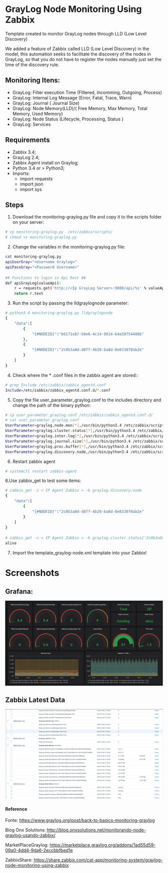 # GrayLog Node Monitoring Using Zabbix

Template created to monitor GrayLog nodes through LLD (Low Level Discovery)

We added a feature of Zabbix called LLD (Low Level Discovery) in the model, this automation seeks to facilitate the discovery of the nodes in GrayLog, so that you do not have to register the nodes manually just set the time of the discovery rule.

## Monitoring Itens:

* GrayLog: Filter execution Time (FIltered, Incomming, Outgoing, Process)
* GrayLog: Internal Log Message (Error, Fatal, Trace, Warn)
* GrayLog: Journal ( Journal Size)
* GrayLog: Node Memory(LLD)/( Free Memory, Max Memory, Total Memory, Used Memory)
* GrayLog: Node Status (Lifecycle, Processing, Status )
* GrayLog: Services


## Requirements

- Zabbix 3.4;
- GrayLog 2.4;
- Zabbix Agent install on Graylog;
- Python 3.4 or  > Python3;
- Imports:
    - import requests
    - import json
    - import sys


## Steps

1. Download the monitoring-graylog.py file and copy it to the scripts folder on your server:

```bash
# cp monitoring-graylog.py  /etc/zabbix/scripts/
# chmod +x monitoring-graylog.py
```
2. Change the variables in the monitoring-graylog.py file:

```bash
cat monitoring-graylog.py
apiUserGray="<Username Graylog>"
apiPassGray="<Password Username>"

## Functions to login in Api Rest ##
def apiGrayLog(valueApi):
    r = requests.get('http://<Ip GrayLog Server>:9000/api/%s' % valueApi, auth=(apiUserGray,apiPassGray))
    return r.text

```

3. Run the script by passing the lldgraylognode parameter:

```bash
# python3.4 monitoring-graylog.py lldgraylognode
{
    "data":[
        {
            "{#NODEID}":"b6171e87-b8e6-4c14-9014-b4a50754488b"
        },
        {
            "{#NODEID}":"2c0b3a0d-d8ff-4b20-ba8d-0e8330f0ab2e"
        }
    ]
}
```

4. Check where the * .conf files in the zabbix agent are stored::

```bash
# grep Include /etc/zabbix/zabbix_agentd.conf
Include=/etc/zabbix/zabbix_agentd.conf.d/*.conf
```
5. Copy the file user_parameter_graylog.conf to the includes directory and change the path of the binary python:

```bash
# cp user_parameter_graylog.conf /etc/zabbix/zabbix_agentd.conf.d/
# cat user_parameter_graylog.conf
UserParameter=graylog.node.men[*],/usr/bin/python3.4 /etc/zabbix/scripts/monitoring-graylog.py monnode $1 $2
UserParameter=graylog.cluster.status[*],/usr/bin/python3.4 /etc/zabbix/scripts/monitoring-graylog.py moncluster $1 $2
UserParameter=graylog.inter.log[*],/usr/bin/python3.4 /etc/zabbix/scripts/monitoring-graylog.py monmetric $1 $2
UserParameter=graylog.journal.size[*],/usr/bin/python3.4 /etc/zabbix/scripts/monitoring-graylog.py monmetric $1 $2
UserParameter=graylog.proc.buffer[*],/usr/bin/python3.4 /etc/zabbix/scripts/monitoring-graylog.py monprocessbuffer $1 $2
UserParameter=graylog.discovery.node,/usr/bin/python3.4 /etc/zabbix/scripts/monitoring-graylog.py lldgraylognode
```
6. Restart zabbix agent

```bash
# systemctl restart zabbix-agent 
```

6.Use zabbix_get to test some items: 

```bash
# zabbix_get -s < IP Agent Zabbix > -k graylog.discovery.node
{
    "data":[
        {
            "{#NODEID}":"2c0b3a0d-d8ff-4b20-ba8d-0e8330f0ab2e"
        }
    ]
}

# zabbix_get -s < IP Agent Zabbix > -k graylog.cluster.status['2c0b3a0d-d8ff-4b20-ba8d-0e8330f0ab2e',lb_status]
alive
```
7. Import the template_graylog-node.xml template into your Zabbix!

# Screenshots

## Grafana:

![grafana-layout]( screenshot/grafana-screenshot.png)

## Zabbix Latest Data

![zabbix-latest](screenshot/zabbix-latest.png)


#### Reference
Fonte: https://www.graylog.org/post/back-to-basics-monitoring-graylog

Blog Onx Solutions: http://blog.onxsolutions.net/monitorando-node-graylog-usando-zabbix/

MarketPlaceGraylog: https://marketplace.graylog.org/addons/1ad55d59-09a0-4dd4-9da6-2eccbbfbed1e

ZabbixShare: https://share.zabbix.com/cat-app/monitoring-system/graylog-node-monitoring-using-zabbix
